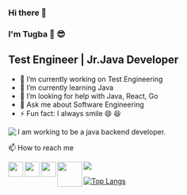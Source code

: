 ### Hi there  👋

<!--
**tugbayavuzz/tugbayavuzz** is a ✨ _special_ ✨ repository because its `README.md` (this file) appears on your GitHub profile.

Here are some ideas to get you started:-->

###  I'm Tugba :raising_hand: :sunglasses:

## Test Engineer | Jr.Java Developer

- 🔭 I’m currently working on Test Engineering
- 🌱 I’m currently learning Java
- 🤔 I’m looking for help with Java, React, Go
- 💬 Ask me about Software Engineering
- ⚡ Fun fact: I always smile 😄 :laughing:




I am  working to be a java backend developer.
<img src="https://media.giphy.com/media/L1R1tvI9svkIWwpVYr/giphy.gif" align=left>

📫 How to reach me

[<img src="https://seeklogo.com/images/L/linkedin-icon-logo-FBADE03110-seeklogo.com.png" width="30" align=left>](https://www.linkedin.com/in/tugbayavuzz/)

[<img src="https://seeklogo.com/images/T/twitter-logo-7249D46199-seeklogo.com.png" width="30" align=left>](https://twitter.com/tugbayavuzdev)

[<img src="https://cdn.iconscout.com/icon/free/png-64/hackerrank-3521478-2944922.png" width="30" align=left>](https://www.hackerrank.com/tugbayavuz?hr_r=1)

[<img src="https://uploads-ssl.webflow.com/6097e0eca1e87557da031fef/609859a191abe5d64b17fed3_Patika%20logo-p-500.png" width="50" align=left>](https://app.patika.dev/tugbayavuzz)

 
<img src="https://github-readme-stats.vercel.app/api?username=tugbayavuzz&&show_icons=true&title_color=BA55D3&icon_color=E0B0FF&text_color=daf7dc&bg_color=151515">

[![Top Langs](https://github-readme-stats.vercel.app/api/top-langs/?username=tugbayavuzz&layout=compact)](https://github.com/tugbayavuzz/github-readme-stats)

